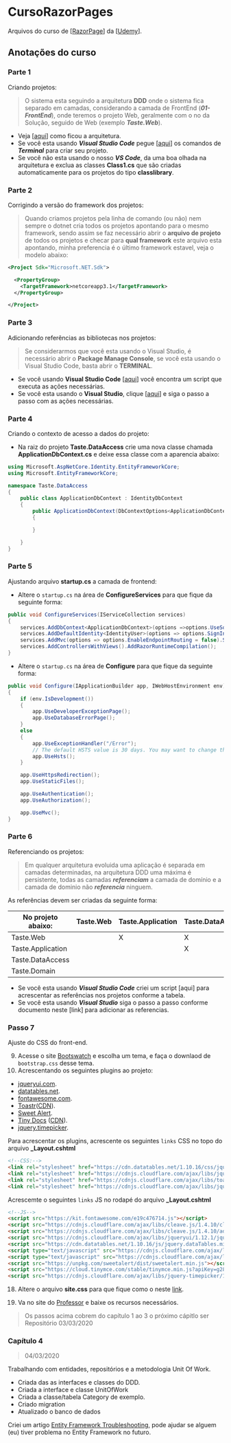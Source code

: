 
# CursoRazorPages

Arquivos do curso de [[RazorPage](https://bhrugen.com/)] da [[Udemy](https://www.udemy.com/course/advanced-aspnet-core-3-razor-pages)].

## Anotações do curso

### Parte 1

Criando projetos:

> O sistema esta seguindo a arquitetura **DDD** onde o sistema fica separado em camadas, considerando a camada de FrontEnd (***01-FrontEnd***), onde teremos o projeto Web, geralmente com o no da Solução, seguido de Web (exemplo ***Taste.Web***).

- Veja [[aqui](https://github.com/Shadow7101/CursoRazorPages/blob/master/01-FrontEnd/Taste.Web/wwwroot/Images/documentos/arquitetura.PNG)] como ficou a arquitetura.
- Se você esta usando ***Visual Studio Code*** pegue [[aqui](https://github.com/Shadow7101/CursoRazorPages/wiki/Criando-projeto-no-Visual-Studio-Code)] os comandos de ***Terminal*** para criar seu projeto.
- Se você não esta usando o nosso ***VS Code***, da uma boa olhada na arquitetura e exclua as classes **Class1.cs** que são criadas automaticamente para os projetos do tipo **classlibrary**.

### Parte 2

Corrigindo a versão do framework dos projetos:

> Quando criamos projetos pela linha de comando (ou não) nem sempre o dotnet cria todos os projetos apontando para o mesmo framework, sendo assim se faz necessário abrir o **arquivo de projeto** de todos os projetos e checar para **qual framework** este arquivo esta apontando, minha preferencia é o último framework estavel, veja o modelo abaixo:

```xml
<Project Sdk="Microsoft.NET.Sdk">

  <PropertyGroup>
    <TargetFramework>netcoreapp3.1</TargetFramework>
  </PropertyGroup>

</Project>
```

### Parte 3

Adicionando referências as bibliotecas nos projetos:

> Se considerarmos que você esta usando o Visual Studio, é necessário abrir o **Package Manage Console**, se você esta usando o Visual Studio Code, basta abrir o **TERMINAL**.

- Se você usando **Visual Studio Code** [[aqui](https://github.com/Shadow7101/CursoRazorPages/wiki/Configurando-pacotes-do-projeto-VSCode)] você encontra um script que executa as ações necessárias.
- Se você esta usando o **Visual Studio**, clique [[aqui](https://github.com/Shadow7101/CursoRazorPages/wiki/Configurando-pacotes-no-VisualStudio)] e siga o passo a passo com as ações necessárias.


### Parte 4

Criando o contexto de acesso a dados do projeto:

- Na raiz do projeto **Taste.DataAccess** crie uma nova classe chamada **ApplicationDbContext.cs** e deixe essa classe com a aparencia abaixo:

```c#
using Microsoft.AspNetCore.Identity.EntityFrameworkCore;
using Microsoft.EntityFrameworkCore;

namespace Taste.DataAccess
{
    public class ApplicationDbContext : IdentityDbContext
    {
        public ApplicationDbContext(DbContextOptions<ApplicationDbContext> options): base(options)
        {

        }

    }
}

```

### Parte 5

Ajustando arquivo **startup.cs** a camada de frontend:

- Altere o `startup.cs` na área de **ConfigureServices** para que fique da seguinte forma:
```c#
public void ConfigureServices(IServiceCollection services)
{
    services.AddDbContext<ApplicationDbContext>(options =>options.UseSqlServer(Configuration.GetConnectionString("DefaultConnection")));
    services.AddDefaultIdentity<IdentityUser>(options => options.SignIn.RequireConfirmedAccount = true).AddEntityFrameworkStores<ApplicationDbContext>();
    services.AddMvc(options => options.EnableEndpointRouting = false).SetCompatibilityVersion(Microsoft.AspNetCore.Mvc.CompatibilityVersion.Version_3_0);
    services.AddControllersWithViews().AddRazorRuntimeCompilation();
}
```
- Altere o `startup.cs` na área de **Configure** para que fique da seguinte forma:
```c#
public void Configure(IApplicationBuilder app, IWebHostEnvironment env)
{
    if (env.IsDevelopment())
    {
        app.UseDeveloperExceptionPage();
        app.UseDatabaseErrorPage();
    }
    else
    {
        app.UseExceptionHandler("/Error");
        // The default HSTS value is 30 days. You may want to change this for production scenarios, see https://aka.ms/aspnetcore-hsts.
        app.UseHsts();
    }

    app.UseHttpsRedirection();
    app.UseStaticFiles();

    app.UseAuthentication();
    app.UseAuthorization();

    app.UseMvc();
}
```

### Parte 6

Referenciando os projetos:

> Em qualquer arquitetura evoluida uma aplicação é separada em camadas determinadas, na arquitetura DDD uma máxima é persistente, todas as camadas ***referenciam*** a camada de domínio e a camada de dominio não ***referencia*** ninguem.

 As referências devem ser criadas da seguinte forma:
 
| No projeto abaixo:| Taste.Web  | Taste.Application  | Taste.DataAccess | Taste.Domain |
|-------------------|------------|--------------------|------------------|--------------|
| Taste.Web         |            |         X          |        X         |      X       |
| Taste.Application |            |                    |        X         |      X       |
| Taste.DataAccess  |            |                    |                  |      X       |
| Taste.Domain      |            |                    |                  |              |

- Se você esta usando ***Visual Studio Code*** criei um script [aqui] para acrescentar as referências nos projetos conforme a tabela.
- Se você esta usando ***Visual Studio*** siga o passo a passo conforme documento neste [link] para adicionar as referencias.

### Passo 7 

Ajuste do CSS do front-end.

9)  Acesse o site [Bootswatch](https://bootswatch.com) e escolha um tema, e faça o downlaod de `bootstrap.css` desse tema.
17) Acrescentando os seguintes plugins ao projeto:
- [jqueryui.com](https://jqueryui.com/).
- [datatables.net](http://datatables.net/).
- [fontawesome.com](https://fontawesome.com/).
- [Toastr](https://codeseven.github.io/toastr/)([CDN](https://cdnjs.com/libraries/toastr.js/latest)).
- [Sweet Alert](https://sweetalert.js.org/guides/#installation). 
- [Tiny Docs](https://www.tiny.cloud/docs/demo/full-featured/) ([CDN](https://www.tiny.cloud/my-account/dashboard)).
- [jquery.timepicker](http://www.jonthornton.com/jquery-timepicker/).

Para acrescentar os plugins, acrescente os seguintes `links` CSS no topo do arquivo **_Layout.cshtml**
```html
<!--CSS:-->
<link rel="stylesheet" href="https://cdn.datatables.net/1.10.16/css/jquery.dataTables.min.css" />        
<link rel="stylesheet" href="https://cdnjs.cloudflare.com/ajax/libs/jqueryui/1.12.1/jquery-ui.min.css" />        
<link rel="stylesheet" href="https://cdnjs.cloudflare.com/ajax/libs/toastr.js/latest/css/toastr.min.css" />        
<link rel="stylesheet" href="https://cdnjs.cloudflare.com/ajax/libs/jquery-timepicker/1.10.0/jquery.timepicker.css" />
```

Acrescemte o seguintes `links` JS no rodapé do arquivo **_Layout.cshtml**
```html
<!--JS-->
<script src="https://kit.fontawesome.com/e19c476714.js"></script>
<script src="https://cdnjs.cloudflare.com/ajax/libs/cleave.js/1.4.10/cleave.min.js"></script>
<script src="https://cdnjs.cloudflare.com/ajax/libs/cleave.js/1.4.10/addons/cleave-phone.us.js"></script>
<script src="https://cdnjs.cloudflare.com/ajax/libs/jqueryui/1.12.1/jquery-ui.min.js"></script>
<script src="https://cdn.datatables.net/1.10.16/js/jquery.dataTables.min.js"></script>
<script type="text/javascript" src="https://cdnjs.cloudflare.com/ajax/libs/jquery.serializeJSON/2.9.0/jquery.serializejson.min.js"></script>
<script type="text/javascript" src="https://cdnjs.cloudflare.com/ajax/libs/toastr.js/latest/js/toastr.min.js"></script>
<script src="https://unpkg.com/sweetalert/dist/sweetalert.min.js"></script>
<script src="https://cloud.tinymce.com/stable/tinymce.min.js?apiKey=g28lhnxtlihu4l4a381gw7tz47voznshwbi10lmsvlekrfme"></script>
<script src="https://cdnjs.cloudflare.com/ajax/libs/jquery-timepicker/1.10.0/jquery.timepicker.js"></script>  
```

18. Altere o arquivo **site.css** para que fique como o neste [link](https://github.com/Shadow7101/CursoRazorPages/wiki/site.css-(Cap%C3%ADtulo-3)).

19. Va no site do [Professor](https://bhrugen.com/) e baixe os recursos necessários.

> Os passos acima cobrem do capítulo 1 ao 3
> o próximo cápitlo ser Repositório
> 03/03/2020


### Capítulo 4
> 04/03/2020

Trabalhando com entidades, repositórios e a metodologia Unit Of Work.

- Criada das as interfaces e classes do DDD.
- Criada a interface e classe UnitOfWork
- Criada a classe/tabela Category de exemplo.
- Criado migration
- Atualizado o banco de dados

Criei um artigo [Entity Framework Troubleshooting](https://github.com/Shadow7101/CursoRazorPages/wiki/Entity-Framework-Troubleshooting), pode ajudar se alguem (eu) tiver problema no Entity Framework no futuro.
